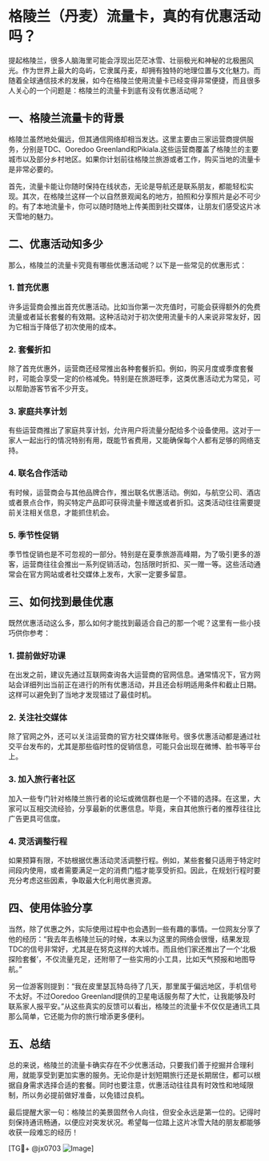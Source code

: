 # 格陵兰（丹麦）流量卡，真的有优惠活动吗？

提起格陵兰，很多人脑海里可能会浮现出茫茫冰雪、壮丽极光和神秘的北极圈风光。作为世界上最大的岛屿，它隶属丹麦，却拥有独特的地理位置与文化魅力。而随着全球通信技术的发展，如今在格陵兰使用流量卡已经变得非常便捷，而且很多人关心的一个问题是：格陵兰的流量卡到底有没有优惠活动呢？

## 一、格陵兰流量卡的背景

格陵兰虽然地处偏远，但其通信网络却相当发达。这里主要由三家运营商提供服务，分别是TDC、Ooredoo Greenland和Pikiala.这些运营商覆盖了格陵兰的主要城市以及部分乡村地区。如果你计划前往格陵兰旅游或者工作，购买当地的流量卡是非常必要的。

首先，流量卡能让你随时保持在线状态，无论是导航还是联系朋友，都能轻松实现。其次，在格陵兰这样一个以自然景观闻名的地方，拍照和分享照片是必不可少的。有了本地流量卡，你可以随时随地上传美图到社交媒体，让朋友们感受这片冰天雪地的魅力。

## 二、优惠活动知多少

那么，格陵兰的流量卡究竟有哪些优惠活动呢？以下是一些常见的优惠形式：

### 1. 首充优惠

许多运营商会推出首充优惠活动。比如当你第一次充值时，可能会获得额外的免费流量或者延长套餐的有效期。这种活动对于初次使用流量卡的人来说非常友好，因为它相当于降低了初次使用的成本。

### 2. 套餐折扣

除了首充优惠外，运营商还经常推出各种套餐折扣。例如，购买月度或季度套餐时，可能会享受一定的价格减免。特别是在旅游旺季，这类优惠活动尤为常见，可以帮助游客节省不少开支。

### 3. 家庭共享计划

有些运营商推出了家庭共享计划，允许用户将流量分配给多个设备使用。这对于一家人一起出行的情况特别有用，既能节省费用，又能确保每个人都有足够的网络支持。

### 4. 联名合作活动

有时候，运营商会与其他品牌合作，推出联名优惠活动。例如，与航空公司、酒店或者景点合作，购买特定产品即可获得流量卡赠送或者折扣。这类活动往往需要提前关注相关信息，才能抓住机会。

### 5. 季节性促销

季节性促销也是不可忽视的一部分。特别是在夏季旅游高峰期，为了吸引更多的游客，运营商往往会推出一系列促销活动，包括限时折扣、买一赠一等。这些活动通常会在官方网站或者社交媒体上发布，大家一定要多留意。

## 三、如何找到最佳优惠

既然优惠活动这么多，那么如何才能找到最适合自己的那一个呢？这里有一些小技巧供你参考：

### 1. 提前做好功课

在出发之前，建议先通过互联网查询各大运营商的官网信息。通常情况下，官方网站会详细列出当前正在进行的所有优惠活动，并且还会标明适用条件和截止日期。这样可以避免到了当地才发现错过了最佳时机。

### 2. 关注社交媒体

除了官网之外，还可以关注运营商的官方社交媒体账号。很多优惠活动都是通过社交平台发布的，尤其是那些临时性的促销信息，可能只会出现在微博、脸书等平台上。

### 3. 加入旅行者社区

加入一些专门针对格陵兰旅行者的论坛或微信群也是一个不错的选择。在这里，大家可以互相交流经验，分享最新的优惠信息。毕竟，来自其他旅行者的推荐往往比广告更具可信度。

### 4. 灵活调整行程

如果预算有限，不妨根据优惠活动灵活调整行程。例如，某些套餐只适用于特定时间段内使用，或者需要满足一定的消费门槛才能享受折扣。因此，在规划行程时要充分考虑这些因素，争取最大化利用优惠资源。

## 四、使用体验分享

当然，除了优惠之外，实际使用过程中也会遇到一些有趣的事情。一位网友分享了他的经历：“我去年去格陵兰玩的时候，本来以为这里的网络会很慢，结果发现TDC的信号非常好，尤其是在努克这样的大城市。而且他们家还推出了一个‘北极探险套餐’，不仅流量充足，还附带了一些实用的小工具，比如天气预报和地图导航。”

另一位游客则提到：“我在皮里瑟瓦特岛待了几天，那里属于偏远地区，手机信号不太好。不过Ooredoo Greenland提供的卫星电话服务帮了大忙，让我能够及时联系家人报平安。”从这些真实的反馈可以看出，格陵兰的流量卡不仅仅是通讯工具那么简单，它还能为你的旅行增添更多便利。

## 五、总结

总的来说，格陵兰的流量卡确实存在不少优惠活动，只要我们善于挖掘并合理利用，就能享受到更加实惠的服务。无论你是计划短期旅行还是长期居住，都可以根据自身需求选择合适的套餐。同时也要注意，优惠活动往往具有时效性和地域限制，所以务必提前做好准备，以免错过良机。

最后提醒大家一句：格陵兰的美景固然令人向往，但安全永远是第一位的。记得时刻保持通讯畅通，以便应对突发状况。希望每一位踏上这片冰雪大陆的朋友都能够收获一段难忘的经历！

[TG💪+ @jx0703 ![Image](https://github.com/user-attachments/assets/dbca1d08-cadb-493c-b0ec-ad6f7a83f270)]